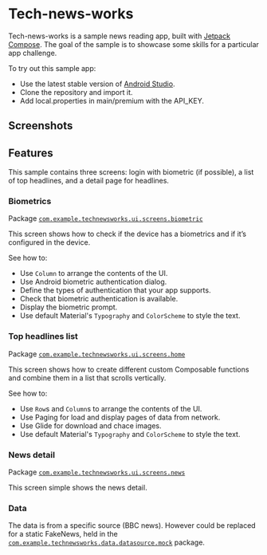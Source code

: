 # Tech-news-works
Tech-news-works is a sample news reading app, built with
[Jetpack Compose](https://developer.android.com/jetpack/compose). The goal of the sample is to
showcase some skills for a particular app challenge.

To try out this sample app:
* Use the latest stable version of [Android Studio](https://developer.android.com/studio). 
* Clone the repository and import it.
* Add local.properties in main/premium with the API_KEY.

## Screenshots

## Features

This sample contains three screens: login with biometric (if possible), a list of top headlines, 
and a detail page for headlines.

### Biometrics

Package [`com.example.technewsworks.ui.screens.biometric`][1]

This screen shows how to check if the device has a biometrics and if it’s configured in the device.

See how to:

* Use `Column` to arrange the contents of the UI.
* Use Android biometric authentication dialog.
* Define the types of authentication that your app supports.
* Check that biometric authentication is available.
* Display the biometric prompt.
* Use default Material's `Typography` and `ColorScheme` to style the text.

[1]: app/src/main/java/com/example/technewsworks/ui/screens/biometric

### Top headlines list

Package [`com.example.technewsworks.ui.screens.home`][2]

This screen shows how to create different custom Composable functions and combine them in a list
that scrolls vertically.

See how to:

* Use `Row`s and `Column`s to arrange the contents of the UI.
* Use Paging for load and display pages of data from network.
* Use Glide for download and chace images.
* Use default Material's `Typography` and `ColorScheme` to style the text.

[2]: app/src/main/java/com/example/technewsworks/ui/screens/home

### News detail

Package [`com.example.technewsworks.ui.screens.news`][3]

This screen simple shows the news detail.

[3]: app/src/main/java/com/example/technewsworks/ui/screens/news

### Data

The data is from a specific source (BBC news). However could be replaced for a static FakeNews, 
held in the [`com.example.technewsworks.data.datasource.mock`][4] package.

[4]: app/src/main/java/com/example/technewsworks/data/datasource/mock